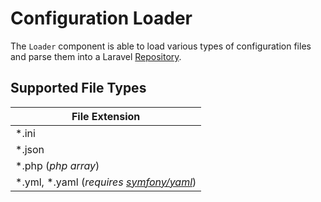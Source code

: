 
# Configuration Loader

The `Loader` component is able to load various types of configuration files and parse them into a Laravel [Repository](https://github.com/laravel/framework/blob/6.x/src/Illuminate/Config/Repository.php).

## Supported File Types

| File Extension  |
|-----------------|
| *.ini  |
| *.json  |
| *.php (_php array_)  |
| *.yml, *.yaml (_requires [symfony/yaml](https://github.com/symfony/yaml)_) |


